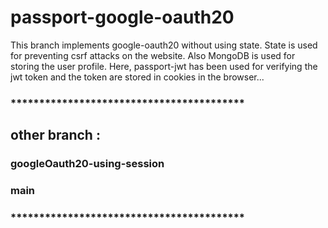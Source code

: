 # passport-google-oauth20

This branch implements google-oauth20 without using state.
State is used for preventing csrf attacks on the website.
Also MongoDB is used for storing the user profile.
Here, passport-jwt has been used for verifying the jwt token and the token are stored in cookies in the browser...

### *****************************************
## other branch : 

### googleOauth20-using-session
### main
### *****************************************
